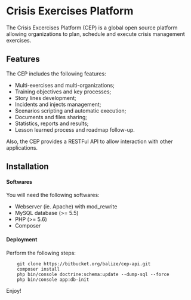 Crisis Exercises Platform
=============

The Crisis Excercises Platform (CEP) is a global open source platform allowing organizations to plan, schedule and execute crisis management exercises.

Features
--------------

The CEP includes the following features:

- Multi-exercises and multi-organizations;
- Training objectives and key processes;
- Story lines development;
- Incidents and injects management;
- Scenarios scripting and automatic execution;
- Documents and files sharing;
- Statistics, reports and results;
- Lesson learned process and roadmap follow-up.

Also, the CEP provides a RESTFul API to allow interaction with other applications.

Installation
--------------

#### Softwares

You will need the following softwares:

- Webserver (ie. Apache) with mod_rewrite
- MySQL database (>= 5.5)
- PHP (>= 5.6)
- Composer

#### Deployment

Perform the following steps:
```
    git clone https://bitbucket.org/balize/cep-api.git
    composer install
    php bin/console doctrine:schema:update --dump-sql --force
    php bin/console app:db-init
```

Enjoy!
